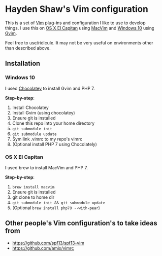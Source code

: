 # Hayden Shaw's Vim configuration
This is a set of [Vim](http://www.vim.org/about.php) plug-ins and configuration I like to use to develop things. I use this on [OS X El Capitan](https://en.wikipedia.org/wiki/OS_X_El_Capitan) using [MacVim](https://github.com/macvim-dev/macvim) and [Windows 10](https://en.wikipedia.org/wiki/Windows_10) using [Gvim](http://www.vim.org/download.php#pc). 

Feel free to use/ridicule. It may not be very useful on environments other than described above.

## Installation
### Windows 10 
I used [Chocolatey](https://chocolatey.org/) to install Gvim and PHP 7.

**Step-by-step**:
 1. Install Chocolatey
 2. Install Gvim (using chocolatey)
 3. Ensure git is installed
 3. Clone this repo into your home directory
 4. `git submodule init`
 5. `git submodule update`
 6. Sym link .vimrc to my repo's vimrc
 7. (Optional install PHP 7 using Chocolately)

### OS X El Capitan
I used brew to install MacVim and PHP 7.

**Step-by-step**:
 1. `brew install macvim`
 2. Ensure git is installed
 3. git clone to home dir
 4. `git submodule init && git submodule update`
 5. (Optional `brew install php70 --with-pear`)

## Other people's Vim configuration's to take ideas from
 - https://github.com/spf13/spf13-vim
 - https://github.com/amix/vimrc
